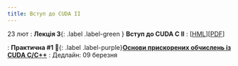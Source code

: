 ```yaml
---
title: Вступ до CUDA II
---
```


23 лют
: **Лекція 3**{: .label .label-green } **Вступ до CUDA C II**
  : [[HML](https://ykochura.github.io/ac-kpi/?p=lecture3.md#1)][[PDF](https://ykochura.github.io/ac-kpi/pdf/lecture3.pdf)]


: **Практична #1 🔨**{: .label .label-purple}[**Основи прискорених обчислень із CUDA C/C++**](https://ykochura.github.io/ac-kpi/labs/lab1.pdf)
  : Дедлайн: 09 березня

